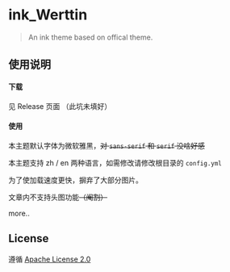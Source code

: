 # ink_Werttin

> An ink theme based on offical theme.

## 使用说明

#### 下载

见 Release 页面 （此坑未填好）

#### 使用

本主题默认字体为微软雅黑，~~对 `sans-serif` 和 `serif` 没啥好感~~

本主题支持 zh / en 两种语言，如需修改请修改根目录的 `config.yml` 

为了使加载速度更快，摒弃了大部分图片。

文章内不支持头图功能~~（阉割）~~

more..

## License

遵循 [Apache License 2.0](https://github.com/Skimige/ink_Werttin/blob/master/LICENSE)
